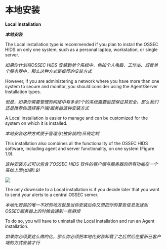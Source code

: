 本地安装
=====================

**Local Installation**

**_本地安装_**

The Local installation type is recommended if you plan to install the OSSEC HIDS on
only one system, such as a personal laptop, workstation, or single server. 

_如果你计划将OSSEC HIDS 安装到单个系统中、例如个人电脑、工作站、或者单个服务器中，那么这种方式是推荐的安装方式_

However, if you are administering a network where you have more than one system to secure and monitor, you should consider using the Agent/Server Installation types.

_但是，如果你需要管理的网络中有多余1个的系统需要监控保证其安全。那么我们还是推荐你选择客户端/服务器这种安装方式_

A Local installation is easier to manage and can be customized for the system on which it is installed. 

_本地安装这种方式便于管理与(被安装的)系统定制_

This installation also combines all the functionality of the OSSEC HIDS software,
including agent and server functionality, on one system (Figure 1.9). 

_这种安装方式可以包含了OSSEC HIDS 软件的客户端与服务器的所有功能在一个系统上面(如果1.9)_


![](http://vdisk-thumb-3.wcdn.cn/frame.1024x768/data.vdisk.me/55890007/f4b9515be2ff7c6c862e90e69e5d983a9676955a?ip=1363191600,10.75.7.25&ssig=lkmS04pScM&Expires=1363190400&KID=sae,l30zoo1wmz)


The only downside to a Local installation is if you decide later that you want to send your alerts to a central OSSEC server. 

_本地化安装的唯一不好的地方就是当你安装后你又想把你的警告信息发送到OSSEC服务器上的时候会遇到一些麻烦_

To do so, you will have to uninstall the Local installation and run an Agent installation.

_如果你必须要这么做的化，那么你必须把本地化安装卸载了之后然后在重新已客户端的方式安装才行_

